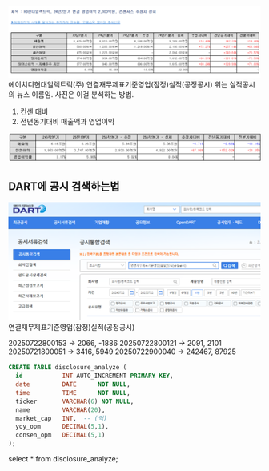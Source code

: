 ﻿![image](/images/Pasted-image-20250722075811.png)
에이치디현대일렉트릭(주) 연결재무제표기준영업(잠정)실적(공정공시)
위는 실적공시의 뉴스 이름임.
사진은 이걸 분석하는 방법.
1. 컨센 대비
2. 전년동기대비
매출액과 영업이익

![image](/images/Pasted-image-20250722084556.png)


## DART에 공시 검색하는법
![image](/images/Pasted-image-20250722172630.png)
연결재무제표기준영업(잠정)실적(공정공시)

20250722800153 -> 2066, -1886
20250722800121 -> 2091, 2101
20250721800051 -> 3416, 5949
20250722900040 -> 242467, 87925

``` sql
CREATE TABLE disclosure_analyze (
  id           INT AUTO_INCREMENT PRIMARY KEY,
  date         DATE      NOT NULL,
  time         TIME      NOT NULL,
  ticker       VARCHAR(6) NOT NULL,
  name         VARCHAR(20),
  market_cap   INT,  -- (억)
  yoy_opm      DECIMAL(5,1),
  consen_opm   DECIMAL(5,1)
);
```

select * from disclosure_analyze;



